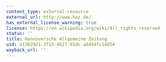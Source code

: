 ```yaml
---
content_type: external-resource
external_url: http://www.haz.de/
has_external_license_warning: true
license: https://en.wikipedia.org/wiki/All_rights_reserved
status: ''
title: Hannoversche Allgemeine Zeitung
uid: a1362921-3f15-4b27-91dc-a8494fc14054
wayback_url: ''
---
```

